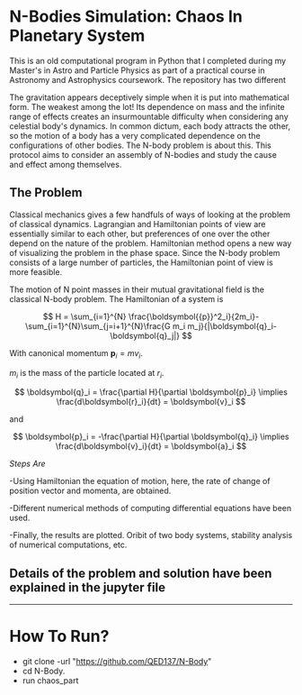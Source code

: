 
# N-Bodies Simulation: Chaos In Planetary System

This is an old computational program in Python that I completed during my Master's in Astro and Particle Physics as part of a practical course in Astronomy and Astrophysics coursework. The repository has two different 

The gravitation appears deceptively simple when it is put into mathematical form. The weakest among the lot! Its dependence on mass and the infinite range of effects creates an insurmountable difficulty when considering any celestial body's dynamics. In common dictum, each body attracts the other, so the motion of a body has a very complicated dependence on the configurations of other bodies. The N-body problem is about this. This protocol aims to consider an assembly of N-bodies and study the cause and effect among themselves.


## The Problem

Classical mechanics gives a few handfuls of ways of looking at the problem of classical dynamics. Lagrangian and Hamiltonian points of view are essentially similar to each other, but preferences of one over the other depend on the nature of the problem. Hamiltonian method opens a new way of visualizing the problem in the phase space. Since the N-body problem consists of a large number of particles, the Hamiltonian point of view is more feasible.

The motion of N point masses in their mutual gravitational field is the classical N-body problem. The Hamiltonian of a system is

$$
H = \sum_{i=1}^{N} \frac{\boldsymbol{{p}}^2_i}{2m_i}-\sum_{i=1}^{N}\sum_{j=i+1}^{N}\frac{G m_i m_j}{|\boldsymbol{q}_i-\boldsymbol{q}_j|}
$$



With canonical momentum $\boldsymbol{p}_i=mv_i$.

$m_i$ is the mass of the particle located at $r_i$.

$$
\boldsymbol{q}_i  = \frac{\partial H}{\partial \boldsymbol{p}_i} \implies \frac{d\boldsymbol{r}_i}{dt} = \boldsymbol{v}_i
$$

and

$$
\boldsymbol{p}_i  = -\frac{\partial H}{\partial \boldsymbol{q}_i} \implies \frac{d\boldsymbol{v}_i}{dt} = \boldsymbol{a}_i
$$

*Steps Are*

-Using Hamiltonian the equation of motion, here, the rate of change of position vector and momenta, are obtained.

-Different numerical methods of computing differential equations have been used.

-Finally, the results are plotted. Oribit of two body systems, stability analysis of numerical computations, etc.



## Details of the problem and solution have been explained in the jupyter file 
---
# How To Run?
- git clone -url "https://github.com/QED137/N-Body"
- cd N-Body.
- run chaos_part
